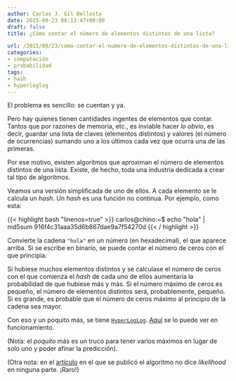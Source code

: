 ```yaml
---
author: Carlos J. Gil Bellosta
date: 2015-09-23 08:13:47+00:00
draft: false
title: ¿Cómo contar el número de elementos distintos de una lista?

url: /2015/09/23/como-contar-el-numero-de-elementos-distintos-de-una-lista/
categories:
- computación
- probabilidad
tags:
- hash
- hyperloglog
---
```


El problema es sencillo: se cuentan y ya.

Pero hay quienes tienen cantidades ingentes de elementos que contar. Tantos que por razones de memoria, etc., es inviable hacer _lo obvio_, es decir, guardar una lista de claves (elementos distintos) y valores (el número de ocurrencias) sumando uno a los últimos cada vez que ocurra una de las primeras.

Por ese motivo, existen algoritmos que aproximan el número de elementos distintos de una lista. Existe, de hecho, toda una industria dedicada a crear tal tipo de algoritmos.

Veamos una versión simplificada de uno de ellos. A cada elemento se le calcula un _hash_. Un _hash_ es una función no continua. Por ejemplo, como esta:

{{< highlight bash "linenos=true" >}}
carlos@chino:~$ echo "hola" | md5sum
916f4c31aaa35d6b867dae9a7f54270d
{{< / highlight >}}

Convierte la cadena `"hola"` en un número (en hexadecimal), el que aparece arriba. Si se escribe en binario, se puede contar el número de ceros con el que principia.

Si hubiese muchos elementos distintos y se calculase el número de ceros con el que comienza el _hash_ de cada uno de ellos aumentaría la probabilidad de que hubiese más y más. Si el número máximo de ceros es pequeño, el número de elementos distintos será, probablemente, pequeño. Si es grande, es probable que el número de ceros máximo al principio de la cadena sea mayor.

Con eso y un poquito más, se tiene [`HyperLogLog`](http://antirez.com/news/75). [Aquí](http://content.research.neustar.biz/blog/hll.html) se lo puede ver en funcionamiento.

(Nota: el _poquito_ más es un truco para tener varios máximos en lugar de solo uno y poder afinar la predicción).

(Otra nota: en el [artículo](http://algo.inria.fr/flajolet/Publications/FlFuGaMe07.pdf) en el que se publicó el algoritmo no dice _likelihood_ en ninguna parte. ¡Raro!)








